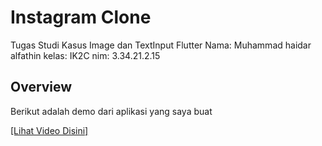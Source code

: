 # Instagram Clone

Tugas Studi Kasus Image dan TextInput Flutter
Nama: Muhammad haidar alfathin
kelas: IK2C
nim: 3.34.21.2.15

## Overview

Berikut adalah demo dari aplikasi yang saya buat

[[Lihat Video Disini]](
https://github.com/haidarfathin/Flutter_tugasInstagramClone/issues/1#issue-1426004786)

